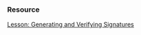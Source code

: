 ### Resource
[Lesson: Generating and Verifying Signatures](https://docs.oracle.com/javase/tutorial/security/apisign/index.html)